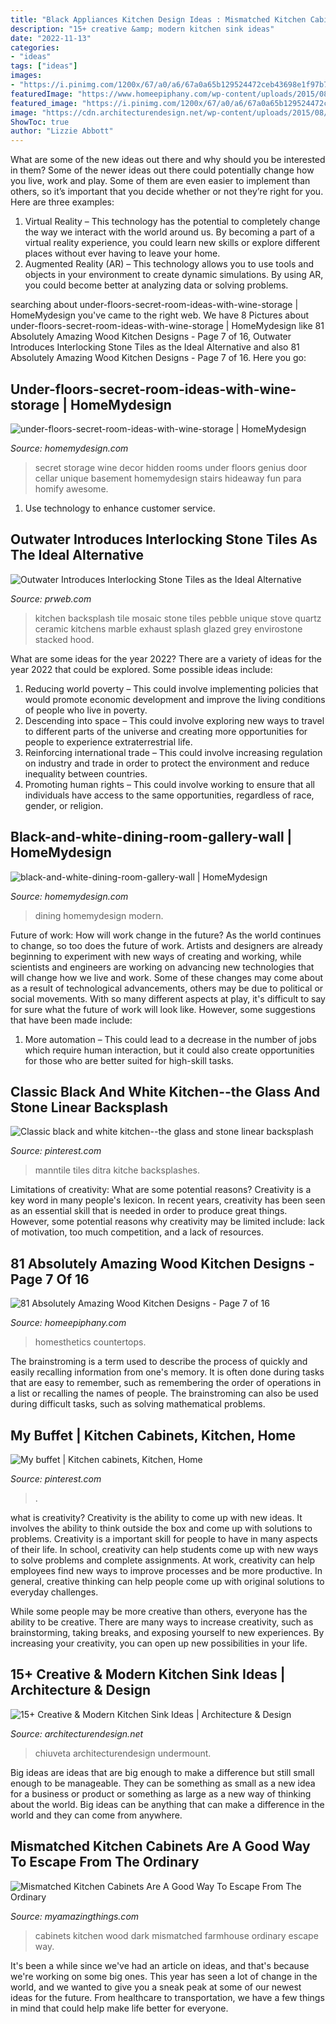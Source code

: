 ```yaml
---
title: "Black Appliances Kitchen Design Ideas : Mismatched Kitchen Cabinets Are A Good Way To Escape From The Ordinary"
description: "15+ creative &amp; modern kitchen sink ideas"
date: "2022-11-13"
categories:
- "ideas"
tags: ["ideas"]
images:
- "https://i.pinimg.com/1200x/67/a0/a6/67a0a65b129524472ceb43698e1f97b7.jpg"
featuredImage: "https://www.homeepiphany.com/wp-content/uploads/2015/08/81-Absolutely-Amazing-Wood-Kitchen-Designs-32.jpg"
featured_image: "https://i.pinimg.com/1200x/67/a0/a6/67a0a65b129524472ceb43698e1f97b7.jpg"
image: "https://cdn.architecturendesign.net/wp-content/uploads/2015/08/AD-Creative-Modern-Kitchen-Sink-Ideas-11.jpg"
ShowToc: true
author: "Lizzie Abbott"
---
```



What are some of the new ideas out there and why should you be interested in them?
Some of the newer ideas out there could potentially change how you live, work and play. Some of them are even easier to implement than others, so it’s important that you decide whether or not they’re right for you. Here are three examples: 
1) Virtual Reality – This technology has the potential to completely change the way we interact with the world around us. By becoming a part of a virtual reality experience, you could learn new skills or explore different places without ever having to leave your home. 
2) Augmented Reality (AR) – This technology allows you to use tools and objects in your environment to create dynamic simulations. By using AR, you could become better at analyzing data or solving problems.

	

		
searching about under-floors-secret-room-ideas-with-wine-storage | HomeMydesign you've came to the right web. We have 8 Pictures about under-floors-secret-room-ideas-with-wine-storage | HomeMydesign like 81 Absolutely Amazing Wood Kitchen Designs - Page 7 of 16, Outwater Introduces Interlocking Stone Tiles as the Ideal Alternative and also 81 Absolutely Amazing Wood Kitchen Designs - Page 7 of 16. Here you go:
		
    
## Under-floors-secret-room-ideas-with-wine-storage | HomeMydesign

<img loading=lazy src="https://homemydesign.com/wp-content/uploads/2019/08/under-floors-secret-room-ideas-with-wine-storage.jpg" onerror="this.onerror=null;this.src='https://tse3.mm.bing.net/th?id=OIP.UUb3jVdYB0_8r-wJMo-3eAHaLF&amp;pid=15.1';" alt="under-floors-secret-room-ideas-with-wine-storage | HomeMydesign">

_Source: homemydesign.com_

>secret storage wine decor hidden rooms under floors genius door cellar unique basement homemydesign stairs hideaway fun para homify awesome. 

	

1. Use technology to enhance customer service.

    
## Outwater Introduces Interlocking Stone Tiles As The Ideal Alternative

<img loading=lazy src="http://ww1.prweb.com/prfiles/2016/07/25/13575321/black-mosaic-tile-kitchen-backsplash_copy.jpg" onerror="this.onerror=null;this.src='https://tse3.mm.bing.net/th?id=OIP.ALJZ3kVU9qUTXti_J9O_AgHaGf&amp;pid=15.1';" alt="Outwater Introduces Interlocking Stone Tiles as the Ideal Alternative">

_Source: prweb.com_

>kitchen backsplash tile mosaic stone tiles pebble unique stove quartz ceramic kitchens marble exhaust splash glazed grey envirostone stacked hood. 

	

What are some ideas for the year 2022?
There are a variety of ideas for the year 2022 that could be explored. Some possible ideas include: 
1. Reducing world poverty – This could involve implementing policies that would promote economic development and improve the living conditions of people who live in poverty. 
2. Descending into space – This could involve exploring new ways to travel to different parts of the universe and creating more opportunities for people to experience extraterrestrial life. 
3. Reinforcing international trade – This could involve increasing regulation on industry and trade in order to protect the environment and reduce inequality between countries. 
4. Promoting human rights – This could involve working to ensure that all individuals have access to the same opportunities, regardless of race, gender, or religion.

    
## Black-and-white-dining-room-gallery-wall | HomeMydesign

<img loading=lazy src="https://homemydesign.com/wp-content/uploads/2016/11/black-and-white-dining-room-gallery-wall.jpg" onerror="this.onerror=null;this.src='https://tse1.mm.bing.net/th?id=OIP.H5k7CjnhWcUqEATMp55QGwHaLI&amp;pid=15.1';" alt="black-and-white-dining-room-gallery-wall | HomeMydesign">

_Source: homemydesign.com_

>dining homemydesign modern. 

	

Future of work: How will work change in the future?
As the world continues to change, so too does the future of work. Artists and designers are already beginning to experiment with new ways of creating and working, while scientists and engineers are working on advancing new technologies that will change how we live and work. Some of these changes may come about as a result of technological advancements, others may be due to political or social movements. With so many different aspects at play, it's difficult to say for sure what the future of work will look like. However, some suggestions that have been made include: 
1) More automation – This could lead to a decrease in the number of jobs which require human interaction, but it could also create opportunities for those who are better suited for high-skill tasks.

    
## Classic Black And White Kitchen--the Glass And Stone Linear Backsplash

<img loading=lazy src="https://i.pinimg.com/736x/03/42/91/034291162a162f1b8c72888bff2b452a--kitchen-grey-grey-kitchens.jpg" onerror="this.onerror=null;this.src='https://tse3.mm.bing.net/th?id=OIP.lfx5MBYjjkaK15rNo_nYhAHaFj&amp;pid=15.1';" alt="Classic black and white kitchen--the glass and stone linear backsplash">

_Source: pinterest.com_

>manntile tiles ditra kitche backsplashes. 

	

Limitations of creativity: What are some potential reasons?
Creativity is a key word in many people's lexicon. In recent years, creativity has been seen as an essential skill that is needed in order to produce great things. However, some potential reasons why creativity may be limited include: lack of motivation, too much competition, and a lack of resources.

    
## 81 Absolutely Amazing Wood Kitchen Designs - Page 7 Of 16

<img loading=lazy src="https://www.homeepiphany.com/wp-content/uploads/2015/08/81-Absolutely-Amazing-Wood-Kitchen-Designs-32.jpg" onerror="this.onerror=null;this.src='https://tse1.mm.bing.net/th?id=OIP.z8J5lM4N_OUlZ7PuMD8TpQHaE7&amp;pid=15.1';" alt="81 Absolutely Amazing Wood Kitchen Designs - Page 7 of 16">

_Source: homeepiphany.com_

>homesthetics countertops. 

	

The brainstroming is a term used to describe the process of quickly and easily recalling information from one's memory. It is often done during tasks that are easy to remember, such as remembering the order of operations in a list or recalling the names of people. The brainstroming can also be used during difficult tasks, such as solving mathematical problems.

    
## My Buffet | Kitchen Cabinets, Kitchen, Home

<img loading=lazy src="https://i.pinimg.com/1200x/67/a0/a6/67a0a65b129524472ceb43698e1f97b7.jpg" onerror="this.onerror=null;this.src='https://tse4.mm.bing.net/th?id=OIP.dijp0ChQUS49uiN3oTvNOQHaJ4&amp;pid=15.1';" alt="My buffet | Kitchen cabinets, Kitchen, Home">

_Source: pinterest.com_

>. 

	

what is creativity?
Creativity is the ability to come up with new ideas. It involves the ability to think outside the box and come up with solutions to problems.
Creativity is a important skill for people to have in many aspects of their life. In school, creativity can help students come up with new ways to solve problems and complete assignments. At work, creativity can help employees find new ways to improve processes and be more productive. In general, creative thinking can help people come up with original solutions to everyday challenges.

While some people may be more creative than others, everyone has the ability to be creative. There are many ways to increase creativity, such as brainstorming, taking breaks, and exposing yourself to new experiences. By increasing your creativity, you can open up new possibilities in your life.

    
## 15+ Creative &amp; Modern Kitchen Sink Ideas | Architecture &amp; Design

<img loading=lazy src="https://cdn.architecturendesign.net/wp-content/uploads/2015/08/AD-Creative-Modern-Kitchen-Sink-Ideas-11.jpg" onerror="this.onerror=null;this.src='https://tse3.mm.bing.net/th?id=OIP.H30QTexoLXsUUA1_RtGoUAHaFP&amp;pid=15.1';" alt="15+ Creative &amp; Modern Kitchen Sink Ideas | Architecture &amp; Design">

_Source: architecturendesign.net_

>chiuveta architecturendesign undermount. 

	

Big ideas are ideas that are big enough to make a difference but still small enough to be manageable. They can be something as small as a new idea for a business or product or something as large as a new way of thinking about the world. Big ideas can be anything that can make a difference in the world and they can come from anywhere.

    
## Mismatched Kitchen Cabinets Are A Good Way To Escape From The Ordinary

<img loading=lazy src="https://myamazingthings.com/wp-content/uploads/2017/10/mismatched-kitchen-cabinets-7.jpg" onerror="this.onerror=null;this.src='https://tse4.mm.bing.net/th?id=OIP.u5P7TuJPlHgrjcR9FWpjlgHaKw&amp;pid=15.1';" alt="Mismatched Kitchen Cabinets Are A Good Way To Escape From The Ordinary">

_Source: myamazingthings.com_

>cabinets kitchen wood dark mismatched farmhouse ordinary escape way. 

	

It's been a while since we've had an article on ideas, and that's because we're working on some big ones. This year has seen a lot of change in the world, and we wanted to give you a sneak peak at some of our newest ideas for the future. From healthcare to transportation, we have a few things in mind that could help make life better for everyone.

